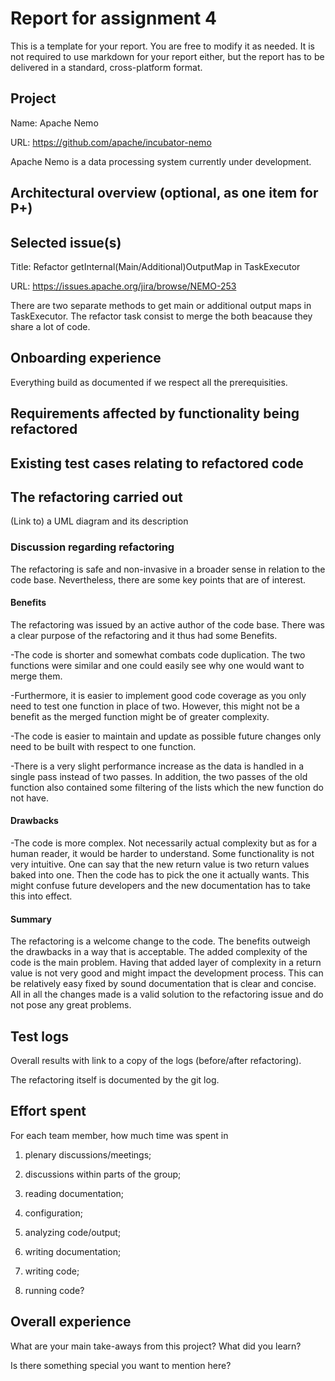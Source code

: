 # Report for assignment 4

This is a template for your report. You are free to modify it as needed.
It is not required to use markdown for your report either, but the report
has to be delivered in a standard, cross-platform format.

## Project

Name: Apache Nemo

URL: https://github.com/apache/incubator-nemo

Apache Nemo is a data processing system currently under development.

## Architectural overview (optional, as one item for P+)

## Selected issue(s)

Title: Refactor getInternal(Main/Additional)OutputMap in TaskExecutor

URL: https://issues.apache.org/jira/browse/NEMO-253

There are two separate methods to get main or additional output maps in TaskExecutor. The refactor task consist to merge the both beacause they share a lot of code.

## Onboarding experience

Everything build as documented if we respect all the prerequisities.


## Requirements affected by functionality being refactored

## Existing test cases relating to refactored code

## The refactoring carried out

(Link to) a UML diagram and its description

### Discussion regarding refactoring
The refactoring is safe and non-invasive in a broader sense in relation to the code base. Nevertheless, there are some key points that are of interest.

#### Benefits
The refactoring was issued by an active author of the code base. There was a clear purpose of the refactoring and it thus had some Benefits.

-The code is shorter and somewhat combats code duplication. The two functions were similar and one could easily see why one would want to merge them.

-Furthermore, it is easier to implement good code coverage as you only need to test one function in place of two. However, this might not be a benefit as the merged function might be of greater complexity.

-The code is easier to maintain and update as possible future changes only need to be built with respect to one function.

-There is a very slight performance increase as the data is handled in a single pass instead of two passes. In addition, the two passes of the old function also contained some filtering of the lists which the new function do not have.
#### Drawbacks
-The code is more complex. Not necessarily actual complexity but as for a human reader, it would be harder to understand. Some functionality is not very intuitive. One can say that the new return value is two return values baked into one. Then the code has to pick the one it actually wants. This might confuse future developers and the new documentation has to take this into effect.

#### Summary
The refactoring is a welcome change to the code. The benefits outweigh the drawbacks in a way that is acceptable. The added complexity of the code is the main problem. Having that added layer of complexity in a return value is not very good and might impact the development process. This can be relatively easy fixed by sound documentation that is clear and concise.
All in all the changes made is a valid solution to the refactoring issue and do not pose any great problems.


## Test logs

Overall results with link to a copy of the logs (before/after refactoring).

The refactoring itself is documented by the git log.

## Effort spent

For each team member, how much time was spent in

1. plenary discussions/meetings;

2. discussions within parts of the group;

3. reading documentation;

4. configuration;

5. analyzing code/output;

6. writing documentation;

7. writing code;

8. running code?

## Overall experience

What are your main take-aways from this project? What did you learn?

Is there something special you want to mention here?
